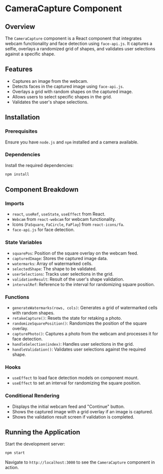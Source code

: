# CameraCapture Component

## Overview

The `CameraCapture` component is a React component that integrates webcam functionality and face detection using `face-api.js`. It captures a selfie, overlays a randomized grid of shapes, and validates user selections against a specific shape.

## Features

- Captures an image from the webcam.
- Detects faces in the captured image using `face-api.js`.
- Overlays a grid with random shapes on the captured image.
- Allows users to select specific shapes in the grid.
- Validates the user's shape selections.

## Installation

### Prerequisites

Ensure you have `node.js` and `npm` installed and a camera available.

### Dependencies

Install the required dependencies:

```bash
npm install
```

## Component Breakdown

### Imports

- `react`, `useRef`, `useState`, `useEffect` from React.
- `Webcam` from `react-webcam` for webcam functionality.
- Icons (`FaSquare`, `FaCircle`, `FaPlay`) from `react-icons/fa`.
- `face-api.js` for face detection.

### State Variables

- `squarePos`: Position of the square overlay on the webcam feed.
- `capturedImage`: Stores the captured image data.
- `watermarks`: Array of watermarked cells.
- `selectedShape`: The shape to be validated.
- `userSelections`: Tracks user selections in the grid.
- `validationResult`: Result of the user's shape validation.
- `intervalRef`: Reference to the interval for randomizing square position.

### Functions

- `generateWatermarks(rows, cols)`: Generates a grid of watermarked cells with random shapes.
- `retakeCapture()`: Resets the state for retaking a photo.
- `randomizeSquarePosition()`: Randomizes the position of the square overlay.
- `capturePhoto()`: Captures a photo from the webcam and processes it for face detection.
- `handleSelection(index)`: Handles user selections in the grid.
- `handleValidation()`: Validates user selections against the required shape.

### Hooks

- `useEffect` to load face detection models on component mount.
- `useEffect` to set an interval for randomizing the square position.

### Conditional Rendering

- Displays the initial webcam feed and "Continue" button.
- Shows the captured image with a grid overlay if an image is captured.
- Shows the validation result screen if validation is completed.

## Running the Application

Start the development server:

```bash
npm start
```

Navigate to `http://localhost:3000` to see the `CameraCapture` component in action.
